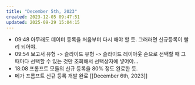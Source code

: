 ```yaml
---
title: "December 5th, 2023"
created: 2023-12-05 09:47:51
updated: 2025-09-29 15:04:15
---
```

  * 09:48 아무래도 데이터 등록을 처음부터 다시 해야 할 듯. 그러러면 신규등록이 빨리 되어야.
  * 09:54 보고서 유형 -> 슬라이드 유형 -> 슬라이드 레이아웃 순으로 선택할 때 그 때마다 선택할 수 있는 것만 조회해서 선택상자에 넣어야...
  * 18:08 프롬프트 모듈의 신규 등록을 80% 정도 완료한 듯.
  * 메가 프롬프트 신규 등록 개발 완료 [[December 6th, 2023]]